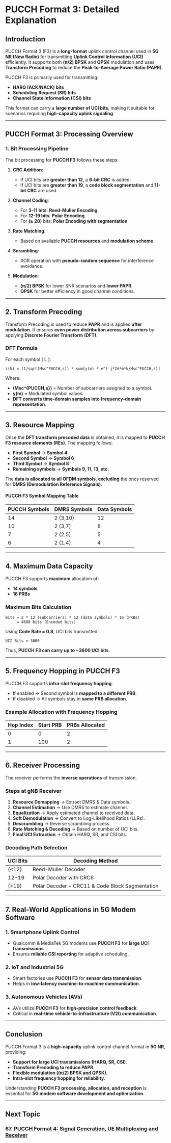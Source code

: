 # **PUCCH Format 3: Detailed Explanation**

## **Introduction**
PUCCH Format 3 (F3) is a **long-format** uplink control channel used in **5G NR (New Radio)** for transmitting **Uplink Control Information (UCI)** efficiently. It supports both **\(π/2\) BPSK** and **QPSK** modulation and uses **Transform Precoding** to reduce the **Peak-to-Average Power Ratio (PAPR)**.

PUCCH F3 is primarily used for transmitting:
- **HARQ (ACK/NACK) bits**
- **Scheduling Request (SR) bits**
- **Channel State Information (CSI) bits**

This format can carry a **large number of UCI bits**, making it suitable for scenarios requiring **high-capacity uplink signaling**.

---
## **PUCCH Format 3: Processing Overview**
### **1. Bit Processing Pipeline**
The bit processing for **PUCCH F3** follows these steps:
1. **CRC Addition**:
   - If UCI bits are **greater than 12**, a **6-bit CRC** is added.
   - If UCI bits are **greater than 19**, a **code block segmentation** and **11-bit CRC** are used.

2. **Channel Coding**:
   - For **3-11 bits**: **Reed-Muller Encoding**
   - For **12-19 bits**: **Polar Encoding**
   - For **\(≥ 20\)** bits: **Polar Encoding with segmentation**

3. **Rate Matching**:
   - Based on available **PUCCH resources** and **modulation scheme**.

4. **Scrambling**:
   - XOR operation with **pseudo-random sequence** for interference avoidance.

5. **Modulation**:
   - **\(π/2\) BPSK** for lower SNR scenarios and **lower PAPR**.
   - **QPSK** for better efficiency in good channel conditions.

---
## **2. Transform Precoding**
Transform Precoding is used to reduce **PAPR** and is applied **after modulation**. It ensures **even power distribution across subcarriers** by applying **Discrete Fourier Transform (DFT)**.

### **DFT Formula**
For each symbol \( L \):
```
z(k) = (1/sqrt(Msc^PUCCH,s)) * sum[y(m) * e^(-j*2π*m*k/Msc^PUCCH,s)]
```
Where:
- **\(Msc^{PUCCH,s}\)** = Number of subcarriers assigned to a symbol.
- **y(m)** = Modulated symbol values.
- **DFT converts time-domain samples into frequency-domain representation**.

---
## **3. Resource Mapping**
Once the **DFT transform precoded data** is obtained, it is mapped to **PUCCH F3 resource elements (REs)**. The mapping follows:
- **First Symbol** → **Symbol 4**
- **Second Symbol** → **Symbol 6**
- **Third Symbol** → **Symbol 8**
- **Remaining symbols** → **Symbols 9, 11, 13, etc.**

The **data is allocated to all OFDM symbols**, **excluding** the ones reserved for **DMRS (Demodulation Reference Signals)**.

#### **PUCCH F3 Symbol Mapping Table**
| PUCCH Symbols | DMRS Symbols | Data Symbols |
|--------------|-------------|--------------|
| 14          | 2 (3,10)     | 12          |
| 10          | 2 (3,7)      | 8           |
| 7           | 2 (2,5)      | 5           |
| 6           | 2 (1,4)      | 4           |

---
## **4. Maximum Data Capacity**
PUCCH F3 supports **maximum** allocation of:
- **14 symbols**
- **16 PRBs**

### **Maximum Bits Calculation**
```
Bits = 2 * 12 (subcarriers) * 12 (data symbols) * 16 (PRBs)
     = 4608 bits (Encoded bits)
```
Using **Code Rate = 0.8**, UCI bits transmitted:
```
UCI Bits ≈ 3600
```
Thus, **PUCCH F3 can carry up to ~3600 UCI bits**.

---
## **5. Frequency Hopping in PUCCH F3**
PUCCH F3 supports **intra-slot frequency hopping**.
- If enabled → Second symbol is **mapped to a different PRB**.
- If disabled → All symbols stay in **same PRB allocation**.

### **Example Allocation with Frequency Hopping**
| Hop Index | Start PRB | PRBs Allocated |
|-----------|-----------|---------------|
| 0         | 0         | 2             |
| 1         | 100       | 2             |

---
## **6. Receiver Processing**
The receiver performs the **inverse operations** of transmission.

### **Steps at gNB Receiver**
1. **Resource Demapping** → Extract DMRS & Data symbols.
2. **Channel Estimation** → Use DMRS to estimate channel.
3. **Equalization** → Apply estimated channel to received data.
4. **Soft Demodulation** → Convert to Log-Likelihood Ratios (LLRs).
5. **Descrambling** → Reverse scrambling process.
6. **Rate Matching & Decoding** → Based on number of UCI bits.
7. **Final UCI Extraction** → Obtain HARQ, SR, and CSI bits.

### **Decoding Path Selection**
| UCI Bits | Decoding Method |
|----------|----------------|
| \(<12\) | Reed-Muller Decoder |
| 12-19   | Polar Decoder with CRC6 |
| \(>19\) | Polar Decoder + CRC11 & Code Block Segmentation |

---
## **7. Real-World Applications in 5G Modem Software**
### **1. Smartphone Uplink Control**
- Qualcomm & MediaTek 5G modems use **PUCCH F3** for **large UCI transmissions**.
- Ensures **reliable CSI reporting** for adaptive scheduling.

### **2. IoT and Industrial 5G**
- Smart factories use **PUCCH F3** for **sensor data transmission**.
- Helps in **low-latency machine-to-machine communication**.

### **3. Autonomous Vehicles (AVs)**
- AVs utilize **PUCCH F3** for **high-precision control feedback**.
- Critical in **real-time vehicle-to-infrastructure (V2I) communication**.

---
## **Conclusion**
PUCCH Format 3 is a **high-capacity** uplink control channel format in **5G NR**, providing:
- **Support for large UCI transmissions (HARQ, SR, CSI)**.
- **Transform Precoding to reduce PAPR**.
- **Flexible modulation (\(π/2\) BPSK and QPSK)**.
- **Intra-slot frequency hopping for reliability**.

Understanding **PUCCH F3 processing, allocation, and reception** is essential for **5G modem software development and optimization**.


---
## Next Topic
### 67. [PUCCH Format 4: Signal Generation, UE Multiplexing and Receiver](Format_4_Signal_Generation_UE_Multiplexing_Receiver.md)
